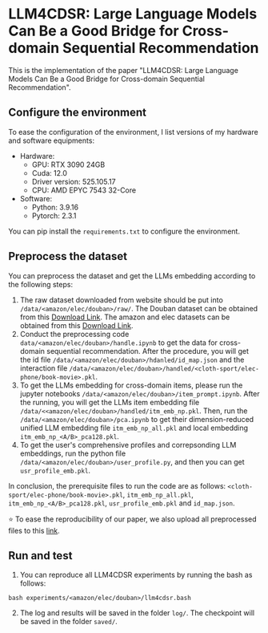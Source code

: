 # LLM4CDSR: Large Language Models Can Be a Good Bridge for Cross-domain Sequential Recommendation

This is the implementation of the paper "LLM4CDSR: Large Language Models Can Be a Good Bridge for Cross-domain Sequential Recommendation".

## Configure the environment

To ease the configuration of the environment, I list versions of my hardware and software equipments:

- Hardware:
  - GPU: RTX 3090 24GB
  - Cuda: 12.0
  - Driver version: 525.105.17
  - CPU: AMD EPYC 7543 32-Core
- Software:
  - Python: 3.9.16
  - Pytorch: 2.3.1

You can pip install the `requirements.txt` to configure the environment.

## Preprocess the dataset

You can preprocess the dataset and get the LLMs embedding according to the following steps:

1. The raw dataset downloaded from website should be put into `/data/<amazon/elec/douban>/raw/`. The Douban dataset can be obtained from this [Download Link](https://www.researchgate.net/publication/350793434_Douban_dataset_ratings_item_details_user_profiles_tags_and_reviews). The amazon and elec datasets can be obtained from this [Download Link](https://cseweb.ucsd.edu/~jmcauley/datasets/amazon_v2/).
2. Conduct the preprocessing code `data/<amazon/elec/douban>/handle.ipynb` to get the data for cross-domain sequential recommendation. After the procedure, you will get the id file  `/data/<amazon/elec/douban>/hdanled/id_map.json` and the interaction file  `/data/<amazon/elec/douban>/handled/<cloth-sport/elec-phone/book-movie>.pkl`.
3. To get the LLMs embedding for cross-domain items, please run the jupyter notebooks `/data/<amazon/elec/douban>/item_prompt.ipynb`. After the running, you will get the LLMs item embedding file `/data/<<amazon/elec/douban>/handled/itm_emb_np.pkl`. Then, run the `/data/<amazon/elec/douban>/pca.ipynb` to get their dimension-reduced unified LLM embedding file `itm_emb_np_all.pkl` and local embedding `itm_emb_np_<A/B>_pca128.pkl`.
4. To get the user's comprehensive profiles and correpsonding LLM embeddings, run the python file `/data/<amazon/elec/douban>/user_profile.py`, and then you can get `usr_profile_emb.pkl`.

In conclusion, the prerequisite files to run the code are as follows: `<cloth-sport/elec-phone/book-movie>.pkl`, `itm_emb_np_all.pkl`, `itm_emb_np_<A/B>_pca128.pkl`, `usr_profile_emb.pkl` and `id_map.json`.

⭐️ To ease the reproducibility of our paper, we also upload all preprocessed files to this [link](https://ufile.io/succzmk4).

## Run and test

1. You can reproduce all LLM4CDSR experiments by running the bash as follows:

```
bash experiments/<amazon/elec/douban>/llm4cdsr.bash
```

2. The log and results will be saved in the folder `log/`. The checkpoint will be saved in the folder `saved/`.
